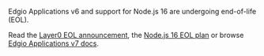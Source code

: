 Edgio Applications v6 and support for Node.js 16 are undergoing end-of-life (EOL).

Read the [Layer0 EOL announcement](https://edg.io/blogs/layer0-end-of-life-announcement/),
the [Node.js 16 EOL plan](/applications/install_nodejs)
or browse [Edgio Applications v7 docs](https://docs.edg.io/applications/).
